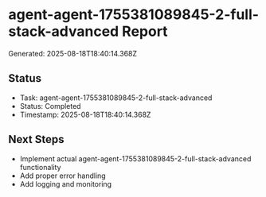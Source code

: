 # agent-agent-1755381089845-2-full-stack-advanced Report

Generated: 2025-08-18T18:40:14.368Z

## Status
- Task: agent-agent-1755381089845-2-full-stack-advanced
- Status: Completed
- Timestamp: 2025-08-18T18:40:14.368Z

## Next Steps
- Implement actual agent-agent-1755381089845-2-full-stack-advanced functionality
- Add proper error handling
- Add logging and monitoring
